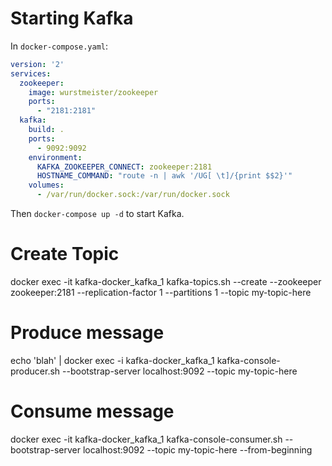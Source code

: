 
# Starting Kafka

In `docker-compose.yaml`:

```yaml
version: '2'
services:
  zookeeper:
    image: wurstmeister/zookeeper
    ports:
      - "2181:2181"
  kafka:
    build: .
    ports:
      - 9092:9092
    environment:
      KAFKA_ZOOKEEPER_CONNECT: zookeeper:2181
      HOSTNAME_COMMAND: "route -n | awk '/UG[ \t]/{print $$2}'"
    volumes:
      - /var/run/docker.sock:/var/run/docker.sock
```

Then `docker-compose up -d` to start Kafka.


# Create Topic

docker exec -it kafka-docker_kafka_1 kafka-topics.sh --create --zookeeper zookeeper:2181 --replication-factor 1 --partitions 1 --topic my-topic-here

# Produce message

echo 'blah' | docker exec -i kafka-docker_kafka_1 kafka-console-producer.sh --bootstrap-server localhost:9092 --topic my-topic-here

# Consume message

docker exec -it kafka-docker_kafka_1 kafka-console-consumer.sh --bootstrap-server localhost:9092 --topic my-topic-here --from-beginning
